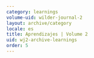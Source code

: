 ```yaml
---
category: learnings
volume-uid: wilder-journal-2
layout: archive/category
locale: es
title: Aprendizajes | Volume 2
uid: wj2-archive-learnings
order: 5
---
```

